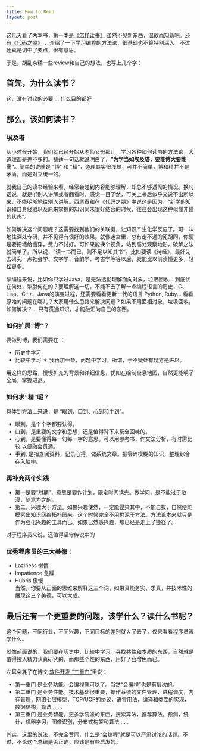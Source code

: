 ```yaml
---
title: How to Read
layout: post
---
```


这几天看了两本书，第一本是[《怎样读书》](https://www.amazon.cn/%E6%80%8E%E6%A8%A3%E8%AE%80%E6%9B%B8-%E8%83%A1%E9%80%82/dp/B00DQ23K7E/ref=sr_1_2?ie=UTF8&qid=1464948075&sr=8-2&keywords=%E6%80%8E%E6%A0%B7%E8%AF%BB%E4%B9%A6) 虽然不见新东西，温故而知新吧。还有[《代码之髓》](https://www.amazon.cn/%E4%BB%A3%E7%A0%81%E4%B9%8B%E9%AB%93-%E7%BC%96%E7%A8%8B%E8%AF%AD%E8%A8%80%E6%A0%B8%E5%BF%83%E6%A6%82%E5%BF%B5-%E6%97%A5-%E8%A5%BF%E5%B0%BE%E6%B3%B0%E5%92%8C/dp/B01531736E/ref=sr_1_1?ie=UTF8&qid=1464946454&sr=8-1&keywords=%E4%BB%A3%E7%A0%81%E4%B9%8B%E9%AB%93) ，介绍了一下学习编程的方法论，很基础也不算特别深入，不过还真是切中了要点，很有意思。

于是，胡乱杂糅一些review和自己的想法，也写上几个字：

## 首先，为什么读书？

这，没有讨论的必要 ... 什么目的都好


## 那么，该如何读书？

### 埃及塔

从小时候开始，我们就已经开始从老师父母那儿，学习各种如何读书的方法论，大道理都是差不多的。胡适一句话就说明白了，**“为学当如埃及塔，要能博大要能高”**。简单的说就是 “博” 和 “精”，道理其实很浅显，可并不简单，博和精并不是矛盾，而是对立统一的。

就我自己的读书经验来看，经常会碰到内容能够理解，却总不够透彻的情况。换句话说，就是听别人讲解或者翻看时，感觉一目了然，可关上书后似乎又说不出所以来，不能明晰地给别人讲解。西尾泰和在《代码之髓》中说这是因为，“新学的知识和自身经验以及原来掌握的知识尚未很好结合的时候，往往会出现这种似懂非懂的状态”。

如何解决这个问题呢？这需要找到他们的关联键，让知识产生化学反应了。可一味地往深处专研，并不见得有很好的效果。就像迷宫里，总有走不通的死胡同，你硬是要把墙给凿穿，费力不讨好。可如果能换个视角，站到高处观察地形，破解之法就简单了。所以说，“读一书而已，则不足以知其书“。比如要读《诗经》，最好先去研究一点社会学、文字学、音韵学、考古学等等以后，就能比以前读懂更多，轻松更多。

拿编程来说，比如你只学过Java，是无法透彻理解面向对象，垃圾回收... 到底优在何处，掣肘何在的？要理解这一切，不能不去了解一点编程语言的历史，C、Lisp、C++、Java的演变过程，还需要看看更新一代的语言 Python, Ruby... 看看原始的问题在哪儿？大家用什么思路来解决问题？如果不用面相对象，垃圾回收，如何解决？... 只有贯通知识，才能融汇为自己的东西。

### 如何扩展“博”？
要做到博，我们需要在 ：
* 历史中学习
* 比较中学习
＊ 我再加一条，问题中学习。所谓，于不疑处有疑方是进以。	

用这样的思路，慢慢扩充的背景和详细信息，犹如在绘制全息地图，自然更能明了全局，掌握进退。

### 如何求“精”呢？

具体到方法上来说，是 “眼到、口到、心到和手到”。

* 眼到，是个个字都要认得。
* 口到，是重要的文字和思想，还是值得背下来反刍回味的。
* 心到，是要懂得每一句每一字的意思。可以用参考书，作文法分析，有时需比较,以便融会贯通。
* 手到, 是指查阅资料，记录心得，做系统文章。把零碎模糊的知识，整理综合存入脑中。

### 再补充两个实践
* 第一是要“尅期”，意思是要作计划，限定时间读完。做学问，是不能过于散漫，随意为之的。
* 第二，兴趣大于方法。如果兴趣使然，一定能侵染其中，不能自拔，自然便能摸索出知识网络拓扑图来。这个时候完全不用拘泥于方法。方法论本来就只是作为强化兴趣的工具而已。如果已然感兴趣，那已经是走上了捷径了。

对于程序员来说，还值得坚守传说中的
### 优秀程序员的三大美德：
* Laziness 懒惰
* Impatience 急躁
* Hubris 傲慢  
当然，你要从正面的思维来解释这三个词，如果真能务实，求真，并技术性的展现这三个美德，可以大成。

## 最后还有一个更重要的问题，该学什么？读什么书呢？

这个问题，不同行业，不同兴趣，不同目标的差别就大了去了，仅来看看程序员该学什么。

就像前面说的，我们要在历史中，比较中学习。寻找共性和本质的东西，自然就是值得投入精力认真研究的，而那些个性的东西，用好了会增色而已。

左耳朵耗子在博文 [软件开发 “三重门”](http://coolshell.cn/articles/6526.html)里说：

* 第一重门 是业务功能。会编程就可以了。当然“会编程”也是有层次的。
* 第二重门 是业务性能。技术基础很重要，操作系统的文件管理，进程调度，内存管理，网络七层模型，TCP/UCP的协议，语言用法，编译和类库的实现，数据结构，算法 ......
* 第三重门 是业务智能。更多学院派的东西，搜索算法，推荐算法，预测，统计，机器学习，图像识别，分布式构架和算法 .....

其实，这里的说法，不完全赞同，什么是“会编程”就是可以严肃讨论的话题。不过，不论这个总结是否正确，应该是有些启发的。



